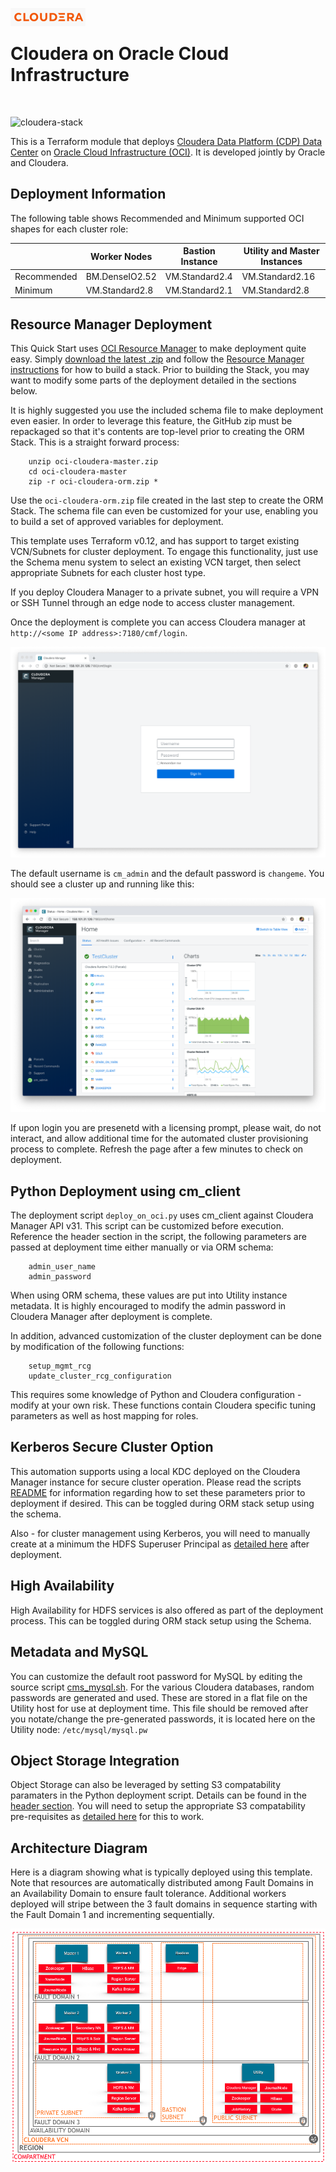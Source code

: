 <p float="left">
  <img align="left" width="120" src="./images/cloudera_logo.png">
  <br/>
  <h1>Cloudera on Oracle Cloud Infrastructure</h1>
  <br/>
</p>

![cloudera-stack](https://github.com/oracle-quickstart/oci-cloudera/workflows/cloudera-stack/badge.svg)

This is a Terraform module that deploys [Cloudera Data Platform (CDP) Data Center](https://www.cloudera.com/products/cloudera-data-platform.html) on [Oracle Cloud Infrastructure (OCI)](https://cloud.oracle.com/en_US/cloud-infrastructure).  It is developed jointly by Oracle and Cloudera.

## Deployment Information
The following table shows Recommended and Minimum supported OCI shapes for each cluster role:

|             | Worker Nodes   | Bastion Instance | Utility and Master Instances |
|-------------|----------------|------------------|------------------------------|
| Recommended | BM.DenseIO2.52 | VM.Standard2.4   | VM.Standard2.16              |
| Minimum     | VM.Standard2.8 | VM.Standard2.1   | VM.Standard2.8               |

## Resource Manager Deployment
This Quick Start uses [OCI Resource Manager](https://docs.cloud.oracle.com/iaas/Content/ResourceManager/Concepts/resourcemanager.htm) to make deployment quite easy.  Simply [download the latest .zip](archive/master.zip) and follow the [Resource Manager instructions](https://docs.cloud.oracle.com/iaas/Content/ResourceManager/Tasks/usingconsole.htm) for how to build a stack.  Prior to building the Stack, you may want to modify some parts of the deployment detailed in the sections below.

It is highly suggested you use the included schema file to make deployment even easier.   In order to leverage this feature, the GitHub zip must be repackaged so that it's contents are top-level prior to creating the ORM Stack.  This is a straight forward process:

		unzip oci-cloudera-master.zip
		cd oci-cloudera-master
		zip -r oci-cloudera-orm.zip *

Use the `oci-cloudera-orm.zip` file created in the last step to create the ORM Stack.  The schema file can even be customized for your use, enabling you to build a set of approved variables for deployment.

This template uses Terraform v0.12, and has support to target existing VCN/Subnets for cluster deployment.   To engage this functionality, just use the Schema menu system to select an existing VCN target, then select appropriate Subnets for each cluster host type.

If you deploy Cloudera Manager to a private subnet, you will require a VPN or SSH Tunnel through an edge node to access cluster management.

Once the deployment is complete you can access Cloudera manager at `http://<some IP address>:7180/cmf/login`.  

![](images/01%20-%20manager.png)

The default username is `cm_admin` and the default password is `changeme`.  You should see a cluster up and running like this:

![](images/02%20-%20home.png)

If upon login you are presenetd with a licensing prompt, please wait, do not interact, and allow additional time for the automated cluster provisioning process to complete.   Refresh the page after a few minutes to check on deployment.

## Python Deployment using cm_client
The deployment script `deploy_on_oci.py` uses cm_client against Cloudera Manager API v31.  This script can be customized before execution.  Reference the header section in the script, the following parameters are passed at deployment time either manually or via ORM schema:

		admin_user_name
		admin_password

When using ORM schema, these values are put into Utility instance metadata.   It is highly encouraged to modify the admin password in Cloudera Manager after deployment is complete.

In addition, advanced customization of the cluster deployment can be done by modification of the following functions:

		setup_mgmt_rcg
		update_cluster_rcg_configuration

This requires some knowledge of Python and Cloudera configuration - modify at your own risk.  These functions contain Cloudera specific tuning parameters as well as host mapping for roles.

## Kerberos Secure Cluster Option

This automation supports using a local KDC deployed on the Cloudera Manager instance for secure cluster operation.  Please read the scripts [README](scripts/README.md) for information regarding how to set these parameters prior to deployment if desired.  This can be toggled during ORM stack setup using the schema.

Also - for cluster management using Kerberos, you will need to manually create at a minimum the HDFS Superuser Principal as [detailed here](https://www.cloudera.com/documentation/enterprise/latest/topics/cm_sg_using_cm_sec_config.html#create-hdfs-superuser) after deployment.

## High Availability

High Availability for HDFS services is also offered as part of the deployment process.  This can be toggled during ORM stack setup using the Schema.

## Metadata and MySQL

You can customize the default root password for MySQL by editing the source script [cms_mysql.sh](scripts/cms_mysql.sh#L188).  For the various Cloudera databases, random passwords are generated and used.  These are stored in a flat file on the Utility host for use at deployment time.  This file should be removed after you notate/change the pre-generated passwords, it is located here on the Utility node:  `/etc/mysql/mysql.pw`

## Object Storage Integration

Object Storage can also be leveraged by setting S3 compatability paramaters in the Python deployment script.   Details can be found in the [header section](https://github.com/oracle-quickstart/oci-cloudera/blob/8af97b91fb50cd77262c97580454137c2955dd4e/scripts/deploy_on_oci.py#L79-L86).  You will need to setup the appropriate S3 compatability pre-requisites as [detailed here](https://docs.cloud.oracle.com/iaas/Content/Identity/Tasks/managingcredentials.htm#Working2) for this to work.

## Architecture Diagram
Here is a diagram showing what is typically deployed using this template.   Note that resources are automatically distributed among Fault Domains in an Availability Domain to ensure fault tolerance.   Additional workers deployed will stripe between the 3 fault domains in sequence starting with the Fault Domain 1 and incrementing sequentially.

![Deployment Architecture Diagram](images/deployment_architecture.png)
